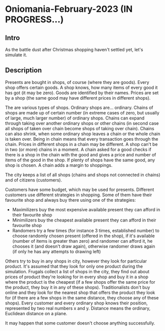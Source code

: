 # Oniomania-February-2023 (IN PROGRESS...)
## Intro
As the battle dust after Christmas shopping haven't settled yet, let's simulate it.

## Description
Presents are bought in shops, of course (where they are goods). Every shop offers certain goods. A shop knows, how many items of every good it has got (it may be zero). Goods are identified by their names. Prices are set by a shop (the same good may have different prices in different shops).

The are various types of shops. Ordinary shops are... ordinary. Chains of shops are made up of certain number (in extreme cases of zero, but usually of large, much larger number) of ordinary shops. Chains can expand through taking over another ordinary shops or other chains (in second case all shops of taken over chain become shops of taking over chain). Chains can also shrink, when some ordinary shop leaves a chain or the whole chain is taken over. Being in chain means that every transaction goes through the chain. Prices in different shops in a chain may be different. A shop can't be in two (or more) chains in a moment. A chain asked for a good checks if there is a shop in the chain with the good and gives a price and number of items of the good in the shop. If plenty of shops have the same good, any shop is chosen. A chain adds a margin to shoppings.

The city keeps a list of all shops (chains and shops not connected in chains) and of citizens (customers).

Customers have some budget, which may be used for presents. Different customers use different strategies in shopping. Some of them have their favourite shop and always buy there using one of the strategies:
- Maximilizers buy the most expensive available present they can afford in their favourite shop
- Minimilizers buy the cheapest available present they can afford in their favourite shop
- Randomers try a few times (for instance 3 times, established number) to choose randomly chosen present (offered in the shop), if it's available (number of items is greater than zero) and randomer can afford it, he chooses it (and doesn't draw again), otherwise randomer draws again (if only he has any attempts to drawing left)

Others try to buy in any shops in city, however they look for particular product. It's assumed that they look for only one product during the simulation. Frugals collect a list of shops in the city, they find out about prices of product they're looking for in every shop and buy it in a shop where the product is the cheapest (if a few shops offer the same price for the product, they buy it in any of these shops). Traditionalists don't buy online and they look for the nearest shop that offers the product they look for (if there are a few shops in the same distance, they choose any of these shops). Every customer and every ordinary shop knows their position, represented by two real numbers x and y. Distance means the ordinary, Euclidean distance on a plane.

It may happen that some customer doesn't choose anything successfully.
